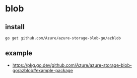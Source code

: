 # blob

## install
```
go get github.com/Azure/azure-storage-blob-go/azblob
```

## example
- <https://pkg.go.dev/github.com/Azure/azure-storage-blob-go/azblob#example-package>